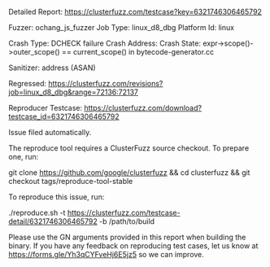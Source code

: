 Detailed Report: https://clusterfuzz.com/testcase?key=6321746306465792

Fuzzer: ochang_js_fuzzer
Job Type: linux_d8_dbg
Platform Id: linux

Crash Type: DCHECK failure
Crash Address: 
Crash State:
  expr->scope()->outer_scope() == current_scope() in bytecode-generator.cc
  
Sanitizer: address (ASAN)

Regressed: https://clusterfuzz.com/revisions?job=linux_d8_dbg&range=72136:72137

Reproducer Testcase: https://clusterfuzz.com/download?testcase_id=6321746306465792

Issue filed automatically.

The reproduce tool requires a ClusterFuzz source checkout. To prepare one, run:

git clone https://github.com/google/clusterfuzz && cd clusterfuzz && git checkout tags/reproduce-tool-stable

To reproduce this issue, run:

./reproduce.sh -t https://clusterfuzz.com/testcase-detail/6321746306465792 -b /path/to/build

Please use the GN arguments provided in this report when building the binary. If you have any feedback on reproducing test cases, let us know at https://forms.gle/Yh3qCYFveHj6E5jz5 so we can improve.
